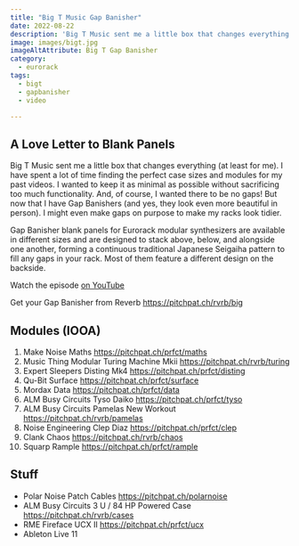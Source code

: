 ```yaml
---
title: "Big T Music Gap Banisher"
date: 2022-08-22
description: 'Big T Music sent me a little box that changes everything (at least for me). I have spent a lot of time finding the perfect case sizes and modules for my past videos.'
image: images/bigt.jpg
imageAltAttribute: Big T Gap Banisher
category: 
  - eurorack
tags: 
  - bigt
  - gapbanisher
  - video

---
```


## A Love Letter to Blank Panels

Big T Music sent me a little box that changes everything (at least for me). I have spent a lot of time finding the perfect case sizes and modules for my past videos. I wanted to keep it as minimal as possible without sacrificing too much functionality. And, of course, I wanted there to be no gaps! But now that I have Gap Banishers (and yes, they look even more beautiful in person). I might even make gaps on purpose to make my racks look tidier.

Gap Banisher blank panels for Eurorack modular synthesizers are available in different sizes and are designed to stack above, below, and alongside one another, forming a continuous traditional Japanese Seigaiha pattern to fill any gaps in your rack. Most of them feature a different design on the backside.

Watch the episode [on YouTube](https://youtu.be/PUvG3d6Q70Y "Gap Banisher on YouTube")

Get your Gap Banisher from Reverb
https://pitchpat.ch/rvrb/big

## Modules (IOOA)

1. Make Noise Maths
    https://pitchpat.ch/prfct/maths
2. Music Thing Modular Turing Machine Mkii
    https://pitchpat.ch/rvrb/turing
3. Expert Sleepers Disting Mk4
    https://pitchpat.ch/prfct/disting
4. Qu-Bit Surface
    https://pitchpat.ch/prfct/surface
5. Mordax Data
    https://pitchpat.ch/prfct/data
6. ALM Busy Circuits Tyso Daiko
    https://pitchpat.ch/prfct/tyso
7. ALM Busy Circuits Pamelas New Workout
    https://pitchpat.ch/rvrb/pamelas
8. Noise Engineering Clep Diaz
    https://pitchpat.ch/prfct/clep
9. Clank Chaos
    https://pitchpat.ch/rvrb/chaos
10. Squarp Rample
    https://pitchpat.ch/prfct/rample

## Stuff

* Polar Noise Patch Cables
   https://pitchpat.ch/polarnoise
* ALM Busy Circuits 3 U / 84 HP Powered Case
   https://pitchpat.ch/rvrb/cases
* RME Fireface UCX II
   https://pitchpat.ch/prfct/ucx
* Ableton Live 11